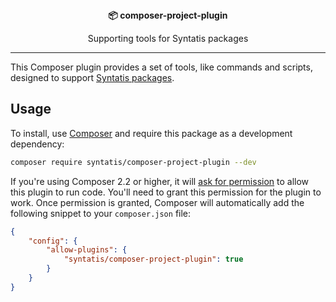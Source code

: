 <div align="center">
  <strong>📦 composer-project-plugin</strong>
  <p>Supporting tools for Syntatis packages</p>
</div>

---

This Composer plugin provides a set of tools, like commands and scripts, designed to support [Syntatis packages](https://packagist.org/packages/syntatis/).

## Usage

To install, use [Composer](https://getcomposer.org/) and require this package as a development dependency:

```bash
composer require syntatis/composer-project-plugin --dev
```

If you're using Composer 2.2 or higher, it will [ask for permission](https://blog.packagist.com/composer-2-2/#more-secure-plugin-execution) to allow this plugin to run code. You'll need to grant this permission for the plugin to work. Once permission is granted, Composer will automatically add the following snippet to your `composer.json` file:

```json
{
	"config": {
		"allow-plugins": {
			"syntatis/composer-project-plugin": true
		}
	}
}
```
